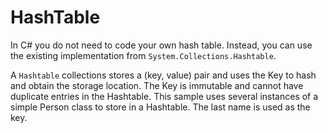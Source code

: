 # HashTable

In C# you do not need to code your own hash table. Instead, you can use the existing implementation
from `System.Collections.Hashtable`.

A `Hashtable` collections stores a (key, value) pair and uses the Key to hash and obtain the storage
location. The Key is immutable and cannot have duplicate entries in the Hashtable. This sample uses
several instances of a simple Person class to store in a Hashtable. The last name is used as the key.